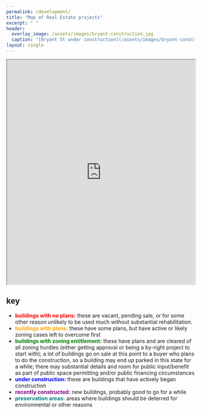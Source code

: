 ```yaml
---
permalink: /development/
title: "Map of Real Estate projects"
excerpt: " "
header:
  overlay_image: /assets/images/bryant-construction.jpg
  caption: "[Bryant St under construction](/assets/images/bryant-construction.jpg)"
layout: single
---
```

<iframe src="https://www.google.com/maps/d/u/3/embed?mid=1aiMK18ktqR08MIZa7ZuHt9z-guoscpw&ehbc=2E312F" width="100%" height="600"></iframe>

## key
- **<font color="red">buildings with no plans:</font>** these are vacant, pending sale, or for some other reason unlikely to be used much without substantial rehabilitation.
- **<font color="orange">buildings with plans:</font>** these have some plans, but have active or likely zoning cases left to overcome first
- **<font color="green">buildings with zoning entitlement:</font>** these have plans and are cleared of all zoning hurdles (either getting approval or being a by-right project to start with); a lot of buildings go on sale at this point to a buyer who plans to do the construction, so a building may end up parked in this state for a while; there may substantial details and room for public input/benefit as part of public space permitting and/or public financing circumstances
- **<font color="blue">under construction:</font>** these are buildings that have actively began construction
- **<font color="purple">recently constructed:</font>** new buildings, probably good to go for a while
- **<font color="teal">preservation areas:</font>** areas where buildings should be deterred for environmental or other reasons